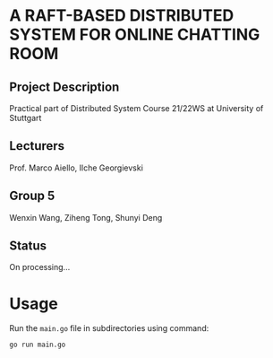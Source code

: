 # A RAFT-BASED DISTRIBUTED SYSTEM FOR ONLINE CHATTING ROOM

## Project Description
Practical part of Distributed System Course 21/22WS at University of Stuttgart 

## Lecturers
Prof. Marco Aiello, Ilche Georgievski

## Group 5
Wenxin Wang, Ziheng Tong, Shunyi Deng

## Status
On processing...

# Usage
Run the `main.go` file in subdirectories using command:
```
go run main.go
```